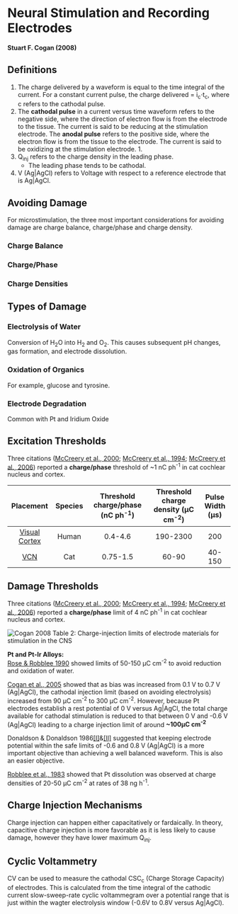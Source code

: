 # Neural Stimulation and Recording Electrodes
**Stuart F. Cogan (2008)**

## Definitions
1. The charge delivered by a waveform is equal to the time integral of the current. For a constant current pulse, the charge delivered = i<sub>c</sub>&sdot;t<sub>c</sub>, where c refers to the cathodal pulse. 
2. The **cathodal pulse** in a current versus time waveform refers to the negative side, where the direction of electron flow is from the electrode to the tissue. The current is said to be reducing at the stimulation electrode. The **anodal pulse** refers to the positive side, where the electron flow is from the tissue to the electrode. The current is said to be oxidizing at the stimulation electrode. 
    1. 
3. Q<sub>inj</sub> refers to the charge density in the leading phase. 
    * The leading phase tends to be cathodal. 
4. V (Ag|AgCl) refers to Voltage with respect to a reference electrode that is Ag|AgCl. 

## Avoiding Damage
For microstimulation, the three most important considerations for avoiding damage are charge balance, charge/phase and charge density. 
### Charge Balance
### Charge/Phase
### Charge Densities

## Types of Damage
### Electrolysis of Water
Conversion of H<sub>2</sub>O into H<sub>2</sub> and O<sub>2</sub>. This causes subsequent pH changes, gas formation, and electrode dissolution. 
### Oxidation of Organics 
For example, glucose and tyrosine.
### Electrode Degradation 
Common with Pt and Iridium Oxide  

## Excitation Thresholds
Three citations ([McCreery et al., 2000](https://www.sciencedirect.com/science/article/pii/S0378595500001908); [McCreery et al., 1994](https://www.sciencedirect.com/science/article/pii/0378595594902585); [McCreery et al., 2006](https://ieeexplore.ieee.org/abstract/document/1608523)) reported a **charge/phase** threshold of ~1 nC ph<sup>-1</sup> in cat cochlear nucleus and cortex. 

Placement | Species | Threshold charge/phase (nC ph<sup>-1</sup>) | Threshold charge density (μC cm<sup>-2</sup>) | Pulse Width (μs)
:---: | :---: | :---: | :---: | :---:                  
[Visual Cortex](https://europepmc.org/abstract/med/7633780) | Human | 0.4-4.6 | 190-2300 | 200 |
[VCN](https://www.sciencedirect.com/science/article/pii/S0378595500001908) | Cat | 0.75-1.5 | 60-90 | 40-150 


## Damage Thresholds
Three citations ([McCreery et al., 2000](https://www.sciencedirect.com/science/article/pii/S0378595500001908); [McCreery et al., 1994](https://www.sciencedirect.com/science/article/pii/0378595594902585); [McCreery et al., 2006](https://ieeexplore.ieee.org/abstract/document/1608523)) reported a **charge/phase** limit of 4 nC ph<sup>-1</sup> in cat cochlear nucleus and cortex.

![Cogan 2008 Table 2: Charge-injection limits of electrode materials for stimulation in the CNS](https://github.com/AllenMuhanChen/Project-Stim/blob/master/Stage%203/Figures/Cogan_2008_Table2_real.png "Cogan 2008 Table 2: Charge-injection limits of electrode materials for stimulation in the CNS")

**Pt and Pt-Ir Alloys:**</br>
[Rose & Robblee 1990](https://ieeexplore.ieee.org/abstract/document/61038) showed limits of 50-150 μC cm<sup>-2</sup> to avoid reduction and oxidation of water.</br>

[Cogan et al., 2005](https://ieeexplore.ieee.org/abstract/document/1495706) showed that as bias was increased from 0.1 V to 0.7 V (Ag|AgCl), the cathodal injection limit (based on avoiding electrolysis) increased from 90 μC cm<sup>-2</sup> to 300 μC cm<sup>-2</sup>. However, because Pt electrodes establish a rest potential of 0 V versus Ag|AgCl, the total charge available for cathodal stimulation is reduced to that between 0 V and -0.6 V (Ag|AgCl) leading to a charge injection limit of around **~100μC cm<sup>-2</sup>** </br>

Donaldson & Donaldson 1986[[I]](https://link.springer.com/article/10.1007/BF02441604)&[[II]](https://link.springer.com/article/10.1007/BF02441605) suggested that keeping electrode potential within the safe limits of -0.6 and 0.8 V (Ag|AgCl) is a more important objective than achieving a well balanced waveform. This is also an easier objective. </br>

[Robblee et al., 1983](https://www.sciencedirect.com/science/article/pii/0165027083900626) showed that Pt dissolution was observed at charge densities of 20-50 μC cm<sup>-2</sup> at rates of 38 ng h<sup>-1</sup>. </br>


## Charge Injection Mechanisms
Charge injection can happen either capacitatively or fardaically. In theory, capacitive charge injection is more favorable as it is less likely to cause damage, however they have lower maximum Q<sub>inj</sub>.

## Cyclic Voltammetry
CV can be used to measure the cathodal CSC<sub>c</sub> (Charge Storage Capacity) of electrodes. This is calculated from the time integral of the cathodic current slow-sweep-rate cyclic voltammegram over a potential range that is just within the wagter electrolysis window (-0.6V to 0.8V versus Ag|AgCl). 

